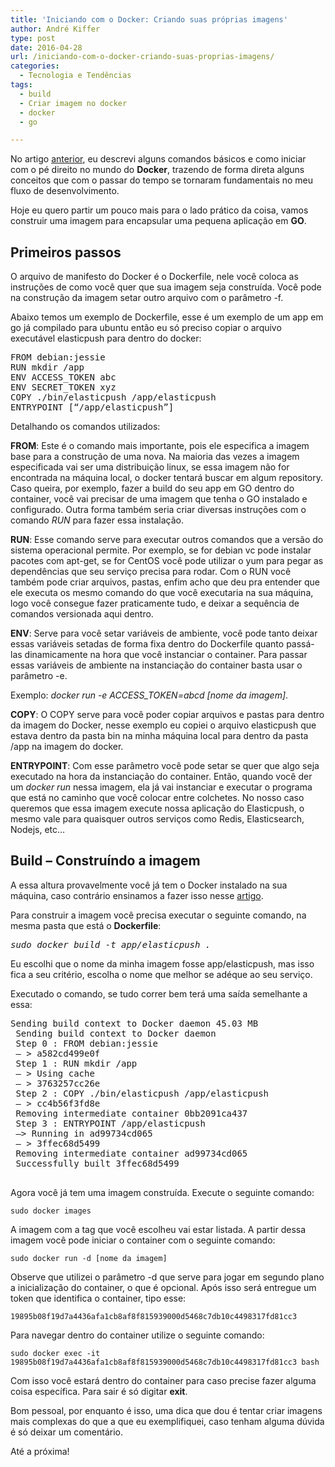 ```yaml
---
title: 'Iniciando com o Docker: Criando suas próprias imagens'
author: André Kiffer
type: post
date: 2016-04-28
url: /iniciando-com-o-docker-criando-suas-proprias-imagens/
categories:
  - Tecnologia e Tendências
tags:
  - build
  - Criar imagem no docker
  - docker
  - go

---
```

No artigo <a href="http://tableless.com.br/iniciando-com-o-docker-dicas-praticas-para-comecar-usar-agora-mesmo/" target="_blank">anterior</a>, eu descrevi alguns comandos básicos e como iniciar com o pé direito no mundo do **Docker**, trazendo de forma direta alguns conceitos que com o passar do tempo se tornaram fundamentais no meu fluxo de desenvolvimento.

Hoje eu quero partir um pouco mais para o lado prático da coisa, vamos construir uma imagem para encapsular uma pequena aplicação em **GO**.

## Primeiros passos

O arquivo de manifesto do Docker é o Dockerfile, nele você coloca as instruções de como você quer que sua imagem seja construída. Você pode na construção da imagem setar outro arquivo com o parâmetro -f.

Abaixo temos um exemplo de Dockerfile, esse é um exemplo de um app em go já compilado para ubuntu então eu só preciso copiar o arquivo executável elasticpush para dentro do docker:

<pre class="lang-bash">FROM debian:jessie
RUN mkdir /app
ENV ACCESS_TOKEN abc
ENV SECRET_TOKEN xyz
COPY ./bin/elasticpush /app/elasticpush
ENTRYPOINT [“/app/elasticpush”]
</pre>

Detalhando os comandos utilizados:

**FROM**: Este é o comando mais importante, pois ele especifica a imagem base para a construção de uma nova. Na maioria das vezes a imagem especificada vai ser uma distribuição linux, se essa imagem não for encontrada na máquina local, o docker tentará buscar em algum repository. Caso queira, por exemplo, fazer a build do seu app em GO dentro do container, você vai precisar de uma imagem que tenha o GO instalado e configurado. Outra forma também seria criar diversas instruções com o comando _RUN_ para fazer essa instalação.

**RUN**: Esse comando serve para executar outros comandos que a versão do sistema operacional permite. Por exemplo, se for debian vc pode instalar pacotes com apt-get, se for CentOS você pode utilizar o yum para pegar as dependências que seu serviço precisa para rodar. Com o RUN você também pode criar arquivos, pastas, enfim acho que deu pra entender que ele executa os mesmo comando do que você executaria na sua máquina, logo você consegue fazer praticamente tudo, e deixar a sequência de comandos versionada aqui dentro.

**ENV**: Serve para você setar variáveis de ambiente, você pode tanto deixar essas variáveis setadas de forma fixa dentro do Dockerfile quanto passá-las dinamicamente na hora que você instanciar o container. Para passar essas variáveis de ambiente na instanciação do container basta usar o parâmetro -e.
  
Exemplo: _docker run -e ACCESS_TOKEN=abcd [nome da imagem]_.

**COPY**: O COPY serve para você poder copiar arquivos e pastas para dentro da imagem do Docker, nesse exemplo eu copiei o arquivo elasticpush que estava dentro da pasta bin na minha máquina local para dentro da pasta /app na imagem do docker.

**ENTRYPOINT**: Com esse parâmetro você pode setar se quer que algo seja executado na hora da instanciação do container. Então, quando você der um _docker run_ nessa imagem, ela já vai instanciar e executar o programa que está no caminho que você colocar entre colchetes. No nosso caso queremos que essa imagem execute nossa aplicação do Elasticpush, o mesmo vale para quaisquer outros serviços como Redis, Elasticsearch, Nodejs, etc&#8230;

## Build &#8211; Construíndo a imagem

A essa altura provavelmente você já tem o Docker instalado na sua máquina, caso contrário ensinamos a fazer isso nesse <a href="http://elasticpush.com/blog/iniciando-com-o-docker-dicas-praticas-para-comecar-a-usar-agora-mesmo/" target="_blank">artigo</a>.

Para construir a imagem você precisa executar o seguinte comando, na mesma pasta que está o **Dockerfile**:

<pre><em>sudo docker build -t app/elasticpush .</em></pre>

Eu escolhi que o nome da minha imagem fosse app/elasticpush, mas isso fica a seu critério, escolha o nome que melhor se adéque ao seu serviço.

Executado o comando, se tudo correr bem terá uma saída semelhante a essa:

<pre class="lang-bash">Sending build context to Docker daemon 45.03 MB
 Sending build context to Docker daemon
 Step 0 : FROM debian:jessie
 — &gt; a582cd499e0f
 Step 1 : RUN mkdir /app
 — &gt; Using cache
 — &gt; 3763257cc26e
 Step 2 : COPY ./bin/elasticpush /app/elasticpush
 — &gt; cc4b56f3fd8e
 Removing intermediate container 0bb2091ca437
 Step 3 : ENTRYPOINT /app/elasticpush
 —&gt; Running in ad99734cd065
 — &gt; 3ffec68d5499
 Removing intermediate container ad99734cd065
 Successfully built 3ffec68d5499
 </pre>

Agora você já tem uma imagem construída. Execute o seguinte comando:

`sudo docker images`

A imagem com a tag que você escolheu vai estar listada. A partir dessa imagem você pode iniciar o container com o seguinte comando:

`sudo docker run -d [nome da imagem]`

Observe que utilizei o parâmetro -d que serve para jogar em segundo plano a inicialização do container, o que é opcional. Após isso será entregue um token que identifica o container, tipo esse:

`19895b08f19d7a4436afa1cb8af8f815939000d5468c7db10c4498317fd81cc3`

Para navegar dentro do container utilize o seguinte comando:

`sudo docker exec -it 19895b08f19d7a4436afa1cb8af8f815939000d5468c7db10c4498317fd81cc3 bash`

Com isso você estará dentro do container para caso precise fazer alguma coisa específica. Para sair é só digitar **exit**.

Bom pessoal, por enquanto é isso, uma dica que dou é tentar criar imagens mais complexas do que a que eu exemplifiquei, caso tenham alguma dúvida é só deixar um comentário.

Até a próxima!